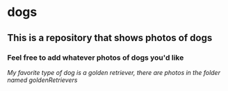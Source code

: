 # dogs
## This is a repository that shows photos of dogs
### Feel free to add whatever photos of dogs you'd like

_My favorite type of dog is a golden retriever, there are photos in the folder named goldenRetrievers_
